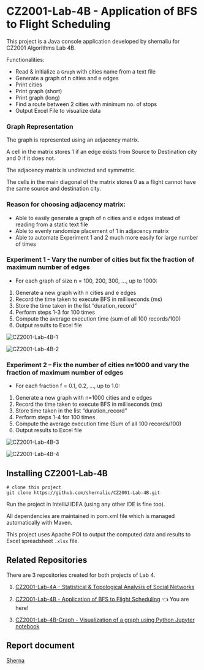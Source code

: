 # CZ2001-Lab-4B - Application of BFS to Flight Scheduling

This project is a Java console application developed by shernaliu for CZ2001 Algorithms Lab 4B.

Functionalities:

- Read & initialize a `Graph` with cities name from a text file
- Generate a graph of n cities and e edges
- Print cities
- Print graph (short)
- Print graph (long)
- Find a route between 2 cities with minimum no. of stops
- Output Excel File to visualize data

### Graph Representation

The graph is represented using an adjacency matrix. 

A cell in the matrix stores 1 if an edge exists from Source to Destination city and 0 if it does not. 

The adjacency matrix is undirected and symmetric. 

The cells in the main diagonal of the matrix stores 0 as a flight cannot have the same source and destination city.

### Reason for choosing adjacency matrix:

- Able to easily generate a graph of n cities and e edges instead of reading from a static text file
- Able to evenly randomize placement of 1 in adjacency matrix
- Able to automate Experiment 1 and 2 much more easily for large number of times

### Experiment 1 - Vary the number of cities but fix the fraction of maximum number of edges

- For each graph of size n = 100, 200, 300, …, up to 1000:
1. Generate a new graph with n cities and e edges
2. Record the time taken to execute BFS in milliseconds (ms)
3. Store the time taken in the list “duration_record”
4. Perform steps 1-3 for 100 times
5. Compute the average execution time (sum of all 100 records/100)
6. Output results to Excel file

![CZ2001-Lab-4B-1](https://res.cloudinary.com/shernaliu/image/upload/v1587590748/github-never-delete/CZ2001-LAB-4B-1.png)

![CZ2001-Lab-4B-2](https://res.cloudinary.com/shernaliu/image/upload/v1587590748/github-never-delete/CZ2001-LAB-4B-2.png)

### Experiment 2 – Fix the number of cities n=1000 and vary the fraction of maximum number of edges

- For each fraction f = 0.1, 0.2, …, up to 1.0:
1. Generate a new graph with n=1000 cities and e edges
2. Record the time taken to execute BFS in milliseconds (ms)
3. Store time taken in the list “duration_record”
4. Perform steps 1-4 for 100 times
5. Compute the average execution time (Sum of all 100 records/100)
6. Output results to Excel file

![CZ2001-Lab-4B-3](https://res.cloudinary.com/shernaliu/image/upload/v1587590748/github-never-delete/CZ2001-LAB-4B-3.png)

![CZ2001-Lab-4B-4](https://res.cloudinary.com/shernaliu/image/upload/v1587590748/github-never-delete/CZ2001-LAB-4B-4.png)

## Installing CZ2001-Lab-4B

```
# clone this project
git clone https://github.com/shernaliu/CZ2001-Lab-4B.git
```
Run the project in IntelliJ IDEA (using any other IDE is fine too).

All dependencies are maintained in pom.xml file which is managed automatically with Maven.

This project uses Apache POI to output the computed data and results to Excel spreadsheet `.xlsx` file.

## Related Repositories

There are 3 repositories created for both projects of Lab 4.

1. [CZ2001-Lab-4A - Statistical & Topological Analysis of Social Networks](https://github.com/shernaliu/CZ2001-Lab-4A)

2. [CZ2001-Lab-4B - Application of BFS to Flight Scheduling](https://github.com/shernaliu/CZ2001-Lab-4B) :point_left: You are here!

3. [CZ2001-Lab-4B-Graph - Visualization of a graph using Python Jupyter notebook](https://github.com/shernaliu/CZ2001-Lab-4B-Graph)

## Report document

[Sherna](https://drive.google.com/open?id=1J6wEOsiGaQJOOd6A5HzmvgjXvA68P_O9)
